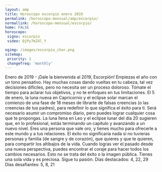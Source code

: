 ```yaml
---
layout: amp
title: Horoscopo escorpio enero 2019 
permalink: /horoscopo-mensual/amp/escorpio/
normallink: /horoscopo-mensual/escorpio/
home: FALSE
horoscopo:
 signo: escorpio
 video: QjPy7mZ4l_Y

ogimg: /images/escorpio_char.png
sitemap:
 priority: 1
 changefreq: 'monthly'
---
```



Enero de 2019 - ¡Dale la bienvenida al 2019, Escorpión! Empiezas el año con un tono pensativo. Hay muchas cosas dando vueltas en tu cabeza, tal vez decisiones difíciles, pero no necesita ser un proceso doloroso. Tómate el tiempo para aclarar tus objetivos, y no te enfoques en tus limitaciones. 
El 5 de enero, la luna nueva en Capricornio y el eclipse solar marcan el comienzo de una fase de 18 meses de librarte de falsas creencias (o las creencias de tus padres), para redefinir lo que significa el éxito para ti. Será necesario asumir un compromiso diario, pero puedes lograr cualquier cosa que te propongas. 
 La luna llena en Leo y el eclipse lunar del día 20 sugieren que, en lo profesional, estás terminando un capítulo y avanzando a un nuevo nivel. Eres una persona que vale oro, y tienes mucho para ofrecerle a este mundo y a tus relaciones. El éxito no significaría nada si no tuvieras personas y familia (de sangre y de corazón), que quieres y que te quieren, para compartir los altibajos de la vida. Cuando logras ver el pasado desde una nueva perspectiva, puedes encontrar el coraje para hacer todos los cambios necesarios. Esto no se trata del éxito o la imagen pública. Tienes una sola vida y es preciosa. Sigue tu pasión. 
Días destacados: 4, 22, 29 
Días desafiantes: 5, 8, 21